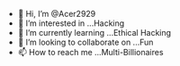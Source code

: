 - 👋 Hi, I’m @Acer2929
- 👀 I’m interested in ...Hacking
- 🌱 I’m currently learning ...Ethical Hacking
- 💞️ I’m looking to collaborate on ...Fun
- 📫 How to reach me ...Multi-Billionaires

<!---
Acer2929/Acer2929 is a ✨ special ✨ repository because its `README.md` (this file) appears on your GitHub profile.
You can click the Preview link to take a look at your changes.
--->

